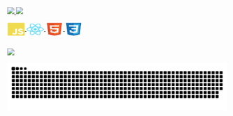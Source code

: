  <div>
  <a href="https://github.com/Alysson-sm">
  <img height="180em" src="https://github-readme-stats.vercel.app/api?username=Alysson-sm&show_icons=true&theme=radical&include_all_commits=true&count_private=true &title_color=blue"/>
  <img height="180em" src="https://github-readme-stats.vercel.app/api/top-langs/?username=Alysson-sm&layout=compact&langs_count=7&theme=radical&title_color=blue"/>
</div>
  
<div style="display: inline_block"><br>
  <img align="center" alt="Rafa-Js" height="30" width="40" src="https://raw.githubusercontent.com/devicons/devicon/master/icons/javascript/javascript-plain.svg">
  <img align="center" alt="Rafa-React" height="30" width="40" src="https://raw.githubusercontent.com/devicons/devicon/master/icons/react/react-original.svg">
  <img align="center" alt="Rafa-HTML" height="30" width="40" src="https://raw.githubusercontent.com/devicons/devicon/master/icons/html5/html5-original.svg">
  <img align="center" alt="Rafa-CSS" height="30" width="40" src="https://raw.githubusercontent.com/devicons/devicon/master/icons/css3/css3-original.svg">
</div>
 
  ##
  
 <div>
     <a href="https://t.me/Alysson8" target="_blank"><img src="https://img.shields.io/badge/Telegram-2CA5E0?style=for-the-badge&logo=telegram&logoColor=white" target="_blank"></a>
  </div>
  
  ![Snake animation](https://github.com/alysson-sm/alysson-sm/blob/output/github-contribution-grid-snake.svg)
  
  
  
  
